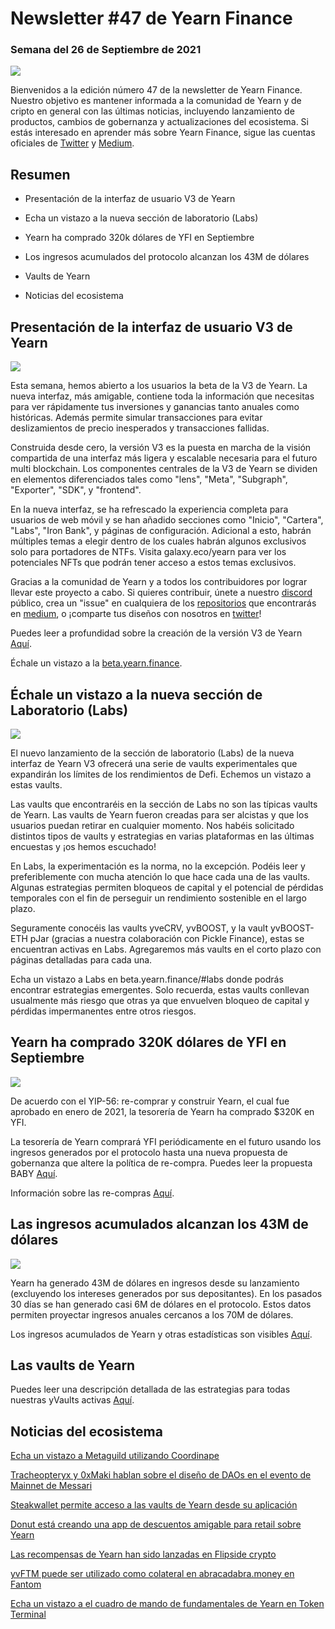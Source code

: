 # Newsletter #47 de Yearn Finance 

### Semana del 26 de Septiembre de 2021

![](image1.png)

Bienvenidos a la edición número 47 de la newsletter de Yearn Finance. Nuestro objetivo es mantener informada a la comunidad de Yearn y de cripto en general con las últimas noticias, incluyendo lanzamiento de productos, cambios de gobernanza y actualizaciones del ecosistema. Si estás interesado en aprender más sobre Yearn Finance, sigue las cuentas oficiales de [Twitter](https://twitter.com/iearnfinance) y [Medium](https://medium.com/iearn). 

## Resumen

-   Presentación de la interfaz de usuario V3 de Yearn
    
-   Echa un vistazo a la nueva sección de laboratorio (Labs)
    
-   Yearn ha comprado 320k dólares de YFI en Septiembre
        
-   Los ingresos acumulados del protocolo alcanzan los 43M de dólares
    
-   Vaults de Yearn
    
-   Noticias del ecosistema
    

## Presentación de la interfaz de usuario V3 de Yearn

![](image2.png)

Esta semana, hemos abierto a los usuarios la beta de la V3 de Yearn. La nueva interfaz, más amigable, contiene toda la información que necesitas para ver rápidamente tus inversiones y ganancias tanto anuales como históricas. Además permite simular transacciones para evitar deslizamientos de precio inesperados y transacciones fallidas.

Construida desde cero, la versión V3 es la puesta en marcha de la visión compartida de una interfaz más ligera y escalable necesaria para el futuro multi blockchain. Los componentes centrales de la V3 de Yearn se dividen en elementos diferenciados tales como "lens", "Meta", "Subgraph", "Exporter", "SDK", y "frontend".

En la nueva interfaz, se ha refrescado la experiencia completa para usuarios de web móvil y se han añadido secciones como "Inicio", "Cartera", "Labs", "Iron Bank", y páginas de configuración. Adicional a esto, habrán múltiples temas a elegir dentro de los cuales habrán algunos exclusivos solo para portadores de NTFs. Visita galaxy.eco/yearn para ver los potenciales NFTs que podrán tener acceso a estos temas exclusivos.

Gracias a la comunidad de Yearn y a todos los contribuidores por lograr llevar este proyecto a cabo. Si quieres contribuir, únete a nuestro [discord](https://discord.gg/8rF374XkXy) público, crea un "issue" en cualquiera de los [repositorios](https://github.com/yearn) que encontrarás en [medium](https://medium.com/iearn/yearn-ui-v3-0-a194355bdb1f), o ¡comparte tus diseños con nosotros en [twitter](https://twitter.com/iearnfinance)!

Puedes leer a profundidad sobre la creación de la versión V3 de Yearn [Aquí](https://medium.com/iearn/yearn-ui-v3-0-a194355bdb1f).

Échale un vistazo a la [beta.yearn.finance](https://beta.yearn.finance/).

## Échale un vistazo a la nueva sección de Laboratorio (Labs)

![](image3.png)

El nuevo lanzamiento de la sección de laboratorio (Labs) de la nueva interfaz de Yearn V3 ofrecerá una serie de vaults experimentales que expandirán los límites de los rendimientos de Defi. Echemos un vistazo a estas vaults.

Las vaults que encontraréis en la sección de Labs no son las típicas vaults de Yearn. Las vaults de Yearn fueron creadas para ser alcistas y que los usuarios puedan retirar en cualquier momento. Nos habéis solicitado distintos tipos de vaults y estrategias en varias plataformas en las últimas encuestas y ¡os hemos escuchado!

En Labs, la experimentación es la norma, no la excepción. Podéis leer y preferiblemente con mucha atención lo que hace cada una de las vaults. Algunas estrategias permiten bloqueos de capital y el potencial de pérdidas temporales con el fin de perseguir un rendimiento sostenible en el largo plazo.

Seguramente conocéis las vaults yveCRV, yvBOOST, y la vault yvBOOST-ETH pJar (gracias a nuestra colaboración con Pickle Finance), estas se encuentran activas en Labs. Agregaremos más vaults en el corto plazo con páginas detalladas para cada una.

Echa un vistazo a Labs en beta.yearn.finance/#labs donde podrás encontrar estrategias emergentes. Solo recuerda, estas vaults conllevan usualmente más riesgo que otras ya que envuelven bloqueo de capital y pérdidas impermanentes entre otros riesgos.

## Yearn ha comprado 320K dólares de YFI en Septiembre

![](image4.png)

De acuerdo con el YIP-56: re-comprar y construir Yearn, el cual fue aprobado en enero de 2021, la tesorería de Yearn ha comprado $320K en YFI.

La tesorería de Yearn comprará YFI periódicamente en el futuro usando los ingresos generados por el protocolo hasta una nueva propuesta de gobernanza que altere la política de re-compra. Puedes leer la propuesta BABY [Aquí](https://snapshot.org/#/yearn/proposal/Qmb6gBzjvgLMazSrQQGVcjutLNdkVyM2Lh6yckMzdoaHWZ). 

Información sobre las re-compras [Aquí](https://www.yfistats.com/financials/YFIBuybacks.html).

## Las ingresos acumulados alcanzan los 43M de dólares

![](image5.png)

Yearn ha generado 43M de dólares en ingresos desde su lanzamiento (excluyendo los intereses generados por sus depositantes). En los pasados 30 días se han generado casi 6M de dólares en el protocolo. Estos datos permiten proyectar ingresos anuales cercanos a los 70M de dólares.

Los ingresos acumulados de Yearn y otras estadísticas son visibles [Aquí](https://www.yfistats.com/).

## Las vaults de Yearn

Puedes leer una descripción detallada de las estrategias para todas nuestras yVaults activas [Aquí](https://medium.com/yearn-state-of-the-vaults/the-vaults-at-yearn-9237905ffed3).

## Noticias del ecosistema

[Echa un vistazo a Metaguild utilizando Coordinape](https://twitter.com/metaguildcom/status/1440368717888557068)

[Tracheopteryx y 0xMaki hablan sobre el diseño de DAOs en el evento de Mainnet de Messari](https://twitter.com/MessariCrypto/status/1440412651457110020)

[Steakwallet permite acceso a las vaults de Yearn desde su aplicación](https://twitter.com/steakwallet/status/1440734147194994694)

[Donut está creando una app de descuentos amigable para retail sobre Yearn](https://twitter.com/bantg/status/1438680337735987209)

[Las recompensas de Yearn han sido lanzadas en Flipside crypto](https://twitter.com/flipsidecrypto/status/1438613782507446273)

[yvFTM puede ser utilizado como colateral en abracadabra.money en Fantom](https://twitter.com/MIM_Spell/status/1441912161001820161?s=20)

[Echa un vistazo a el cuadro de mando de fundamentales de Yearn en Token Terminal](https://twitter.com/iearnfinance/status/1441179921523507200)
